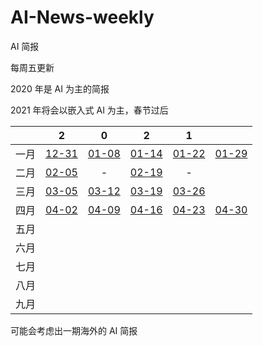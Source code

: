 # AI-News-weekly
AI 简报

每周五更新

2020 年是 AI 为主的简报

2021 年将会以嵌入式 AI 为主，春节过后

|      |                  2                   |                  0                   |                 2                  |                 1                 |                                   |
| :--: | :----------------------------------: | :----------------------------------: | :--------------------------------: | :-------------------------------: | --------------------------------- |
| 一月 | [12-31](./2020/AI%20简报20201231.md) | [01-08](./2021/AI%20简报20210108.md) | [01-14](2021/AI%20简报20210114.md) | [01-22](./2021/AI简报20210122.md) | [01-29](./2021/AI简报20210129.md) |
| 二月 |  [02-05](./2021/AI简报20210205.md)   |                  -                   | [02-19](./2021/AI简报20210219.md)  |                 -                 |                                   |
| 三月 |  [03-05](./2021/AI简报20210305.md)   |  [03-12](./2021/AI简报20210312.md)   | [03-19](./2021/AI简报20210319.md)  | [03-26](./2021/AI简报20210326.md) |                                   |
| 四月 |  [04-02](./2021/AI简报20210402.md)   |  [04-09](./2021/AI简报20210409.md)   |  [04-16](2021/AI简报20210416.md)   |  [04-23](2021/AI简报20210423.md)  | [04-30](2021/AI简报20210430.md)   |
| 五月 |                                      |                                      |                                    |                                   |                                   |
| 六月 |                                      |                                      |                                    |                                   |                                   |
| 七月 |                                      |                                      |                                    |                                   |                                   |
| 八月 |                                      |                                      |                                    |                                   |                                   |
| 九月 |                                      |                                      |                                    |                                   |                                   |

可能会考虑出一期海外的 AI 简报
